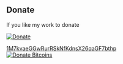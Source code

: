 ## Donate

If you like my work to donate

[![Donate](https://www.paypalobjects.com/en_US/i/btn/btn_donate_LG.gif)](https://www.paypal.com/cgi-bin/webscr?cmd=_s-xclick&hosted_button_id=KXDDQVUXLHEJ8)

<a href="http://wizardtales.com/donate.html">1M7kvaeGGwRurRSkNfKdnsX26qaGF7bthp<br><img src="https://blockchain.info//Resources/buttons/donate_64.png" alt="Donate Bitcoins"></a>